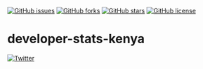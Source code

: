 [![GitHub issues](https://img.shields.io/github/issues/Mogakamo/developer-stats-kenya)](https://github.com/Mogakamo/developer-stats-kenya/issues)
[![GitHub forks](https://img.shields.io/github/forks/Mogakamo/developer-stats-kenya)](https://github.com/Mogakamo/developer-stats-kenya/network)
[![GitHub stars](https://img.shields.io/github/stars/Mogakamo/developer-stats-kenya)](https://github.com/Mogakamo/developer-stats-kenya/stargazers)
[![GitHub license](https://img.shields.io/github/license/Mogakamo/developer-stats-kenya)](https://github.com/Mogakamo/developer-stats-kenya/blob/main/LICENSE)

# developer-stats-kenya


[![Twitter](https://img.shields.io/twitter/url?style=social&url=https%3A%2F%2Ftwitter.com%2Fm_ogakadev)](https://twitter.com/intent/tweet?text=Wow:&url=https%3A%2F%2Fgithub.com%2FMogakamo%2Fdeveloper-stats-kenya)
